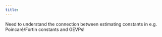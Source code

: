 ```yaml
---
title:
---
```


Need to understand the connection between estimating constants in e.g. Poincaré/Fortin constants and GEVPs!
